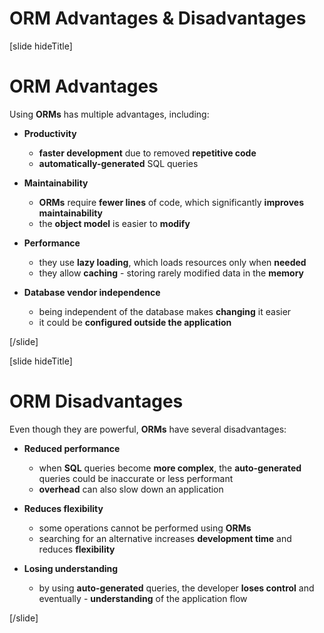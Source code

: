 # ORM Advantages & Disadvantages

[slide hideTitle]
# ORM Advantages

Using **ORMs** has multiple advantages, including:

- **Productivity**
  * **faster development** due to removed **repetitive code**
  * **automatically-generated** SQL queries

- **Maintainability**
  * **ORMs** require **fewer lines** of code, which significantly **improves maintainability**
  * the **object model** is easier to **modify**

- **Performance**
  * they use **lazy loading**, which loads resources only when **needed**
  * they allow **caching** - storing rarely modified data in the **memory**

- **Database vendor independence**
  * being independent of the database makes **changing** it easier
  * it could be **configured outside the application**

[/slide]

[slide hideTitle]
# ORM Disadvantages

Even though they are powerful, **ORMs** have several disadvantages:

- **Reduced performance**
  * when **SQL** queries become **more complex**, the **auto-generated** queries could be inaccurate or less performant
  * **overhead** can also slow down an application

- **Reduces flexibility**
  * some operations cannot be performed using **ORMs**
  * searching for an alternative increases **development time** and reduces **flexibility**

- **Losing understanding**
  * by using **auto-generated** queries, the developer **loses control** and eventually - **understanding** of the application flow

[/slide]
